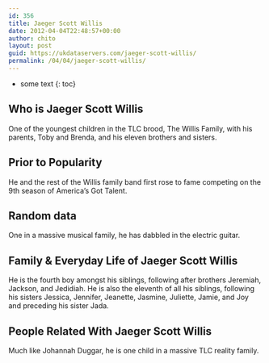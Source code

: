 ```yaml
---
id: 356
title: Jaeger Scott Willis
date: 2012-04-04T22:48:57+00:00
author: chito
layout: post
guid: https://ukdataservers.com/jaeger-scott-willis/
permalink: /04/04/jaeger-scott-willis/
---
```


* some text
{: toc}


## Who is  Jaeger Scott Willis
                  
                  
                  
One of the youngest children in the TLC brood, The Willis Family, with his parents, Toby and Brenda, and his eleven brothers and sisters.
                  
                
                
                
## Prior to Popularity 
                  
                  
                  
He and the rest of the Willis family band first rose to fame competing on the 9th season of America&#8217;s Got Talent.
                  
                
                
                
## Random data 
                  
                  
                  
One in a massive musical family, he has dabbled in the electric guitar.
                  
                
                
                
## Family & Everyday Life of Jaeger Scott Willis
                  
                  
                  
He is the fourth boy amongst his siblings, following after brothers Jeremiah, Jackson, and Jedidiah. He is also the eleventh of all his siblings, following his sisters Jessica, Jennifer, Jeanette, Jasmine, Juliette, Jamie, and Joy and preceding his sister Jada.
                  
                
                
                
## People Related With  Jaeger Scott Willis
                  
                  
                  
Much like Johannah Duggar, he is one child in a massive TLC reality family.
                  
                
              
            
          
          
          
    
    
  
